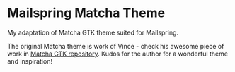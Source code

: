 # Mailspring Matcha Theme
My adaptation of Matcha GTK theme suited for Mailspring.

The original Matcha theme is work of Vince - check his awesome piece of work in [Matcha GTK repository](https://github.com/vinceliuice/matcha). Kudos for the author for a wonderful theme and inspiration!
